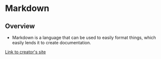 # Markdown
## Overview
- Markdown is a language that can be used to easily format things, which easily lends it to create documentation.

[Link to creator's site]("https://daringfireball.net/projects/markdown/syntax")